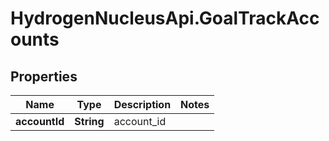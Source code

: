 # HydrogenNucleusApi.GoalTrackAccounts

## Properties
Name | Type | Description | Notes
------------ | ------------- | ------------- | -------------
**accountId** | **String** | account_id | 


